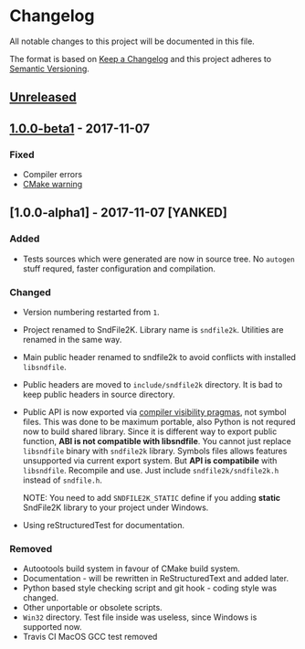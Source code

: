 # Changelog
All notable changes to this project will be documented in this file.

The format is based on [Keep a Changelog](http://keepachangelog.com/en/1.0.0/)
and this project adheres to [Semantic Versioning](http://semver.org/spec/v2.0.0.html).

## [Unreleased]

## [1.0.0-beta1] - 2017-11-07

### Fixed

- Compiler errors
- [CMake warning](https://cmake.org/cmake/help/latest/policy/CMP0063.html)

## [1.0.0-alpha1] - 2017-11-07 [YANKED]

### Added
- Tests sources which were generated are now in source tree. No `autogen` stuff requred, faster configuration and compilation.

### Changed
- Version numbering restarted from `1`.
- Project renamed to SndFile2K. Library name is `sndfile2k`. Utilities are renamed in the same way.
- Main public header renamed to sndfile2k to avoid conflicts with installed `libsndfile`.
- Public headers are moved to `include/sndfile2k` directory. It is bad to keep public headers in source directory.
- Public API is now exported via [compiler visibility pragmas](https://gcc.gnu.org/wiki/Visibility), not symbol files. This was done to be maximum portable, also Python is not requred now to build shared library. Since it is different way to export public function, **ABI is not compatible with libsndfile**. You cannot just replace `libsndfile` binary with `sndfile2k` library. Symbols files allows features unsupported via current export system. But **API is compatibile** with `libsndfile`. Recompile and use. Just include `sndfile2k/sndfile2k.h` instead of `sndfile.h`.

  NOTE: You need to add `SNDFILE2K_STATIC` define if you adding **static** SndFile2K library to your project under Windows.
  
- Using reStructuredTest for documentation.
  
### Removed
- Autootools build system in favour of CMake build system.
- Documentation - will be rewritten in ReStructuredText and added later.
- Python based style checking script and git hook - coding style was changed.
- Other unportable or obsolete scripts.
- `Win32` directory. Test file inside was useless, since Windows is supported now.
- Travis CI MacOS GCC test removed

[Unreleased]: https://github.com/evpobr/sndfile2k/compare/v1.0.0-beta1...HEAD
[1.0.0-beta1]: https://github.com/evpobr/sndfile2k/compare/v1.0.0-alpha1...v1.0.0-beta1

